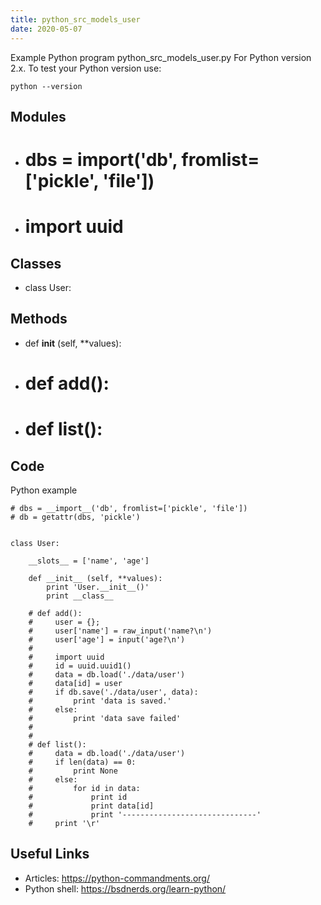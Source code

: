 ```yaml
---
title: python_src_models_user
date: 2020-05-07
---
```

Example Python program python_src_models_user.py
For Python version 2.x.
To test your Python version use:

    python --version

## Modules

* # dbs = __import__('db', fromlist=['pickle', 'file'])
* # import uuid

## Classes

* class User:

## Methods

* def __init__ (self, **values):
* # def add():
* # def list():

## Code

Python example

    # dbs = __import__('db', fromlist=['pickle', 'file'])
    # db = getattr(dbs, 'pickle')
    
    
    class User:
    
        __slots__ = ['name', 'age']
    
        def __init__ (self, **values):
            print 'User.__init__()'
            print __class__
    
        # def add():
        #     user = {};
        #     user['name'] = raw_input('name?\n')
        #     user['age'] = input('age?\n')
        #
        #     import uuid
        #     id = uuid.uuid1()
        #     data = db.load('./data/user')
        #     data[id] = user
        #     if db.save('./data/user', data):
        #         print 'data is saved.'
        #     else:
        #         print 'data save failed'
        #
        #
        # def list():
        #     data = db.load('./data/user')
        #     if len(data) == 0:
        #         print None
        #     else:
        #         for id in data:
        #             print id
        #             print data[id]
        #             print '------------------------------'
        #     print '\r'
    

## Useful Links

- Articles: https://python-commandments.org/
- Python shell: https://bsdnerds.org/learn-python/
